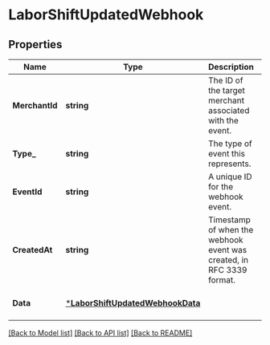 # LaborShiftUpdatedWebhook

## Properties

 Name           | Type                                                                 | Description                                                          | Notes                        
----------------|----------------------------------------------------------------------|----------------------------------------------------------------------|------------------------------
 **MerchantId** | **string**                                                           | The ID of the target merchant associated with the event.             | [optional] [default to null] 
 **Type_**      | **string**                                                           | The type of event this represents.                                   | [optional] [default to null] 
 **EventId**    | **string**                                                           | A unique ID for the webhook event.                                   | [optional] [default to null] 
 **CreatedAt**  | **string**                                                           | Timestamp of when the webhook event was created, in RFC 3339 format. | [optional] [default to null] 
 **Data**       | [***LaborShiftUpdatedWebhookData**](LaborShiftUpdatedWebhookData.md) |                                                                      | [optional] [default to null] 

[[Back to Model list]](../README.md#documentation-for-models) [[Back to API list]](../README.md#documentation-for-api-endpoints) [[Back to README]](../README.md)

